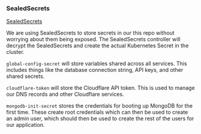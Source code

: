 ### SealedSecrets

[SealedSecrets](https://sealed-secrets.netlify.app/)

We are using SealedSecrets to store secrets in our this repo without worrying about them being exposed. The SealedSecrets controller will decrypt the SealedSecrets and create the actual Kubernetes Secret in the cluster.

`global-config-secret` will store variables shared across all services. This includes things like the database connection string, API keys, and other shared secrets.

`cloudflare-token` will store the Cloudflare API token. This is used to manage our DNS records and other Cloudflare services.

`mongodb-init-secret` stores the credentials for booting up MongoDB for the first time. These create root credentials which can then be used to create an admin user, which should then be used to create the rest of the users for our application.
